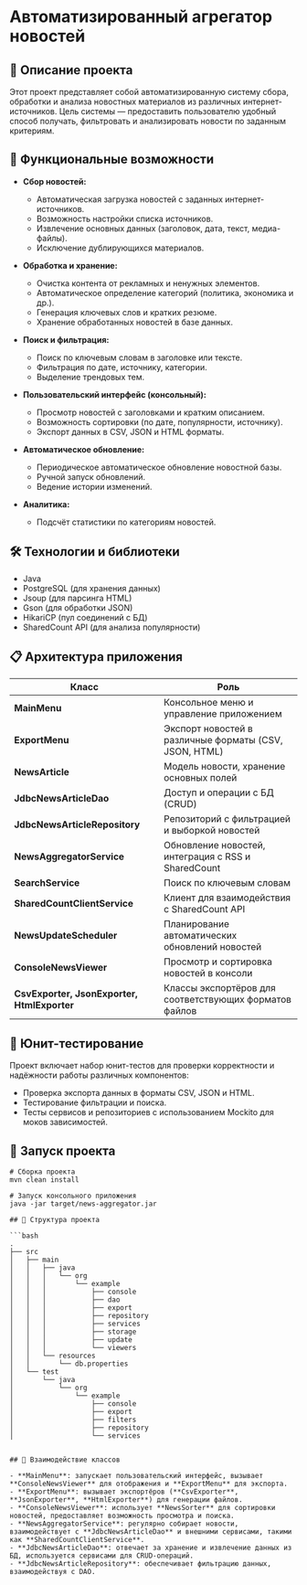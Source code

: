 # Автоматизированный агрегатор новостей

## 📌 Описание проекта

Этот проект представляет собой автоматизированную систему сбора, обработки и анализа новостных материалов из различных интернет-источников. Цель системы — предоставить пользователю удобный способ получать, фильтровать и анализировать новости по заданным критериям.

## 🚀 Функциональные возможности

- **Сбор новостей:**
  - Автоматическая загрузка новостей с заданных интернет-источников.
  - Возможность настройки списка источников.
  - Извлечение основных данных (заголовок, дата, текст, медиа-файлы).
  - Исключение дублирующихся материалов.

- **Обработка и хранение:**
  - Очистка контента от рекламных и ненужных элементов.
  - Автоматическое определение категорий (политика, экономика и др.).
  - Генерация ключевых слов и кратких резюме.
  - Хранение обработанных новостей в базе данных.

- **Поиск и фильтрация:**
  - Поиск по ключевым словам в заголовке или тексте.
  - Фильтрация по дате, источнику, категории.
  - Выделение трендовых тем.

- **Пользовательский интерфейс (консольный):**
  - Просмотр новостей с заголовками и кратким описанием.
  - Возможность сортировки (по дате, популярности, источнику).
  - Экспорт данных в CSV, JSON и HTML форматы.

- **Автоматическое обновление:**
  - Периодическое автоматическое обновление новостной базы.
  - Ручной запуск обновлений.
  - Ведение истории изменений.

- **Аналитика:**
  - Подсчёт статистики по категориям новостей.

## 🛠️ Технологии и библиотеки

- Java
- PostgreSQL (для хранения данных)
- Jsoup (для парсинга HTML)
- Gson (для обработки JSON)
- HikariCP (пул соединений с БД)
- SharedCount API (для анализа популярности)

## 📋 Архитектура приложения

| Класс                                       | Роль                                                   |
| ------------------------------------------- | ------------------------------------------------------ |
| **MainMenu**                                | Консольное меню и управление приложением               |
| **ExportMenu**                              | Экспорт новостей в различные форматы (CSV, JSON, HTML) |
| **NewsArticle**                             | Модель новости, хранение основных полей                |
| **JdbcNewsArticleDao**                      | Доступ и операции с БД (CRUD)                          |
| **JdbcNewsArticleRepository**               | Репозиторий с фильтрацией и выборкой новостей          |
| **NewsAggregatorService**                   | Обновление новостей, интеграция с RSS и SharedCount    |
| **SearchService**                           | Поиск по ключевым словам                               |
| **SharedCountClientService**                | Клиент для взаимодействия с SharedCount API            |
| **NewsUpdateScheduler**                     | Планирование автоматических обновлений новостей        |
| **ConsoleNewsViewer**                       | Просмотр и сортировка новостей в консоли               |
| **CsvExporter, JsonExporter, HtmlExporter** | Классы экспортёров для соответствующих форматов файлов |

## 🧪 Юнит-тестирование

Проект включает набор юнит-тестов для проверки корректности и надёжности работы различных компонентов:

- Проверка экспорта данных в форматы CSV, JSON и HTML.
- Тестирование фильтрации и поиска.
- Тесты сервисов и репозиториев с использованием Mockito для моков зависимостей.

## 🚦 Запуск проекта

```shell
# Сборка проекта
mvn clean install

# Запуск консольного приложения
java -jar target/news-aggregator.jar

## 📂 Структура проекта

```bash
.
├── src
│   ├── main
│   │   ├── java
│   │   │   └── org
│   │   │       └── example
│   │   │           ├── console
│   │   │           ├── dao
│   │   │           ├── export
│   │   │           ├── repository
│   │   │           ├── services
│   │   │           ├── storage
│   │   │           ├── update
│   │   │           └── viewers
│   │   └── resources
│   │       └── db.properties
│   └── test
│       └── java
│           └── org
│               └── example
│                   ├── console
│                   ├── export
│                   ├── filters
│                   ├── repository
│                   └── services


## 🔄 Взаимодействие классов

- **MainMenu**: запускает пользовательский интерфейс, вызывает **ConsoleNewsViewer** для отображения и **ExportMenu** для экспорта.
- **ExportMenu**: вызывает экспортёров (**CsvExporter**, **JsonExporter**, **HtmlExporter**) для генерации файлов.
- **ConsoleNewsViewer**: использует **NewsSorter** для сортировки новостей, предоставляет возможность просмотра и поиска.
- **NewsAggregatorService**: регулярно собирает новости, взаимодействует с **JdbcNewsArticleDao** и внешними сервисами, такими как **SharedCountClientService**.
- **JdbcNewsArticleDao**: отвечает за хранение и извлечение данных из БД, используется сервисами для CRUD-операций.
- **JdbcNewsArticleRepository**: обеспечивает фильтрацию данных, взаимодействуя с DAO.

